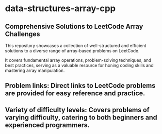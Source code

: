 # data-structures-array-cpp
## Comprehensive Solutions to LeetCode Array Challenges

This repository showcases a collection of well-structured and efficient solutions to a diverse range of array-based problems on LeetCode.

It covers fundamental array operations, problem-solving techniques, and best practices, serving as a valuable resource for honing coding skills and mastering array manipulation.

## Problem links: Direct links to LeetCode problems are provided for easy reference and practice.
## Variety of difficulty levels: Covers problems of varying difficulty, catering to both beginners and experienced programmers.
